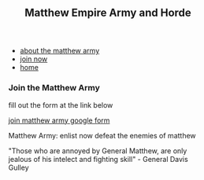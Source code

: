 <html lang="en">
<head>
<title>MatthewArmy.com</title>
<meta charset="utf-8">
<meta name="viewport" content="width=device-width, initial-scale=1">
<style>
* {
  box-sizing: border-box;
}

body {
  font-family: Arial, Helvetica, sans-serif;
}

header {
  background-color: green;
  padding: 30px;
  text-align: center;
  font-size: 35px;
  color: white;
}

nav {
  float: left;
  width: 30%;
  height: 300px; /* only for demonstration, should be removed */
  background: tan;
  padding: 20px;
}

nav ul {
  list-style-type: none;
  padding: 0;
}

article {
  float: left;
  padding: 20px;
  width: 70%;
  background-color: #f1f1f1;
  height: 300px; /* only for demonstration, should be removed */
}

section:after {
  content: "";
  display: table;
  clear: both;
}

footer {
  background-color: black;
  padding: 10px;
  text-align: center;
  color: white;
}

@media (max-width: 600px) {
  nav, article {
    width: 100%;
    height: auto;
  }
}
</style>
</head>
<body>
<header>
  <h2>Matthew Empire Army and Horde</h2>
</header>

<section>
  <nav>
    <ul>
      <li><a href="https://matthewcordero6666.github.io/MatthewArmy.com/about.md">about the matthew army</a></li>
      <li><a href="https://matthewcordero6666.github.io/MatthewArmy.com/join_now.md">join now</a></li>
      <li><a href="https://matthewcordero6666.github.io/MatthewArmy.com/">home</a></li>
    </ul>
  </nav>
  
  <article>
    <h1>Join the Matthew Army</h1>
    <p>fill out the form at the link below</p>
    <a href="">join matthew army google form</a>
  </article>
</section>

<footer>
  <p>Matthew Army: enlist now defeat the enemies of matthew</p>
  <p>"Those who are annoyed by General Matthew, are only jealous of his intelect and fighting skill" - General Davis Gulley</p>
</footer>

</body>
</html>
